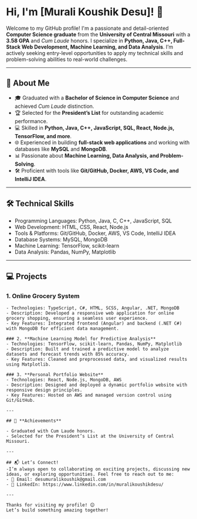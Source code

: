 # Hi, I'm [Murali Koushik Desu]! 👋  

Welcome to my GitHub profile! I'm a passionate and detail-oriented **Computer Science graduate** from the **University of Central Missouri** with a **3.58 GPA** and *Cum Laude* honors. I specialize in **Python, Java, C++, Full-Stack Web Development, Machine Learning, and Data Analysis**. I’m actively seeking entry-level opportunities to apply my technical skills and problem-solving abilities to real-world challenges.  

---

## 🚀 **About Me**  
- 🎓 Graduated with a **Bachelor of Science in Computer Science** and achieved *Cum Laude* distinction.  
- 🏆 Selected for the **President’s List** for outstanding academic performance.  
- 💻 Skilled in **Python, Java, C++, JavaScript, SQL, React, Node.js, TensorFlow, and more**.  
- 🌐 Experienced in building **full-stack web applications** and working with databases like **MySQL** and **MongoDB**.  
- 📊 Passionate about **Machine Learning, Data Analysis, and Problem-Solving**.  
- 🛠️ Proficient with tools like **Git/GitHub, Docker, AWS, VS Code, and IntelliJ IDEA**.  

---

## 🛠️ **Technical Skills**  
- Programming Languages: Python, Java, C, C++, JavaScript, SQL
- Web Development: HTML, CSS, React, Node.js
- Tools & Platforms: Git/GitHub, Docker, AWS, VS Code, IntelliJ IDEA
- Database Systems: MySQL, MongoDB
- Machine Learning: TensorFlow, scikit-learn
- Data Analysis: Pandas, NumPy, Matplotlib

---

## 💻 **Projects**  

### 1. **Online Grocery System**  
```plaintext
- Technologies: TypeScript, C#, HTML, SCSS, Angular, .NET, MongoDB
- Description: Developed a responsive web application for online grocery shopping, ensuring a seamless user experience.
- Key Features: Integrated frontend (Angular) and backend (.NET C#) with MongoDB for efficient data management.

### 2. **Machine Learning Model for Predictive Analysis**
- Technologies: TensorFlow, scikit-learn, Pandas, NumPy, Matplotlib
- Description: Built and trained a predictive model to analyze datasets and forecast trends with 85% accuracy.
- Key Features: Cleaned and preprocessed data, and visualized results using Matplotlib.

### 3. **Personal Portfolio Website**
- Technologies: React, Node.js, MongoDB, AWS
- Description: Designed and deployed a dynamic portfolio website with responsive design principles.
- Key Features: Hosted on AWS and managed version control using Git/GitHub.

---

## 🏅 **Achievements**

- Graduated with Cum Laude honors.
- Selected for the President’s List at the University of Central Missouri.

---

## 📬 Let’s Connect!
-I’m always open to collaborating on exciting projects, discussing new ideas, or exploring opportunities. Feel free to reach out to me:
- 📧 Email: desumuralikoushik@gmail.com
- 💼 LinkedIn: https://www.linkedin.com/in/muralikoushikdesu/

---

Thanks for visiting my profile! 😊
Let’s build something amazing together!
